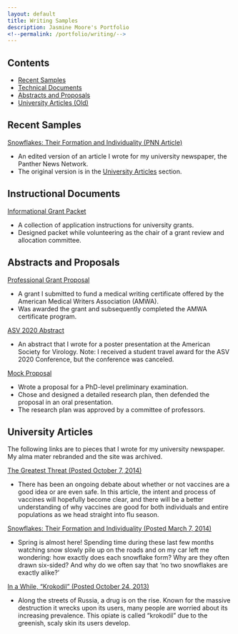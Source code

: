 ```yaml
---
layout: default
title: Writing Samples
description: Jasmine Moore's Portfolio
<!--permalink: /portfolio/writing/-->
---
```

## Contents
  - [Recent Samples](http://jasmine-shanay.github.io/portfolio/webpages/writing#recent-samples)
  - [Technical Documents](http://jasmine-shanay.github.io/portfolio/webpages/writing#instructional-documents)
  - [Abstracts and Proposals](http://jasmine-shanay.github.io/portfolio/webpages/writing#abstracts-and-proposals)
  - [University Articles (Old)](http://jasmine-shanay.github.io/portfolio/webpages/writing#university-articles)

## Recent Samples

<!--[Medical Device Company - Promotion](URL)-->
<!--Based on https://medicreations.com/-->

<!--[Medical Procedure - Patient Information](URL)-->
<!--Breast biopsy, cholecystectomy, or root canal-->

<!--[Diabetes Diagnosis - Patient Information](URL)-->
<!--Compare the types diabetes -->

<!--[Skin Care - Product Description](URL)-->
<!--Hyaluronic acid/Glycolic acid/Vitamin C-->

[Snowflakes: Their Formation and Individuality (PNN Article)](https://acrobat.adobe.com/link/review?uri=urn:aaid:scds:US:71ae02af-358b-36be-ae5b-700268bbb55e)
*  An edited version of an article I wrote for my university newspaper, the Panther News Network.
*  The original version is in the [University Articles](#university-articles) section.

## Instructional Documents

[Informational Grant Packet](http://jasmine-shanay.github.io/portfolio/webfiles/Grant_Packet.pdf)
* A collection of application instructions for university grants.
* Designed packet while volunteering as the chair of a grant review and allocation committee.

## Abstracts and Proposals

[Professional Grant Proposal](http://jasmine-shanay.github.io/portfolio/webfiles/JM_PG_Award.pdf)
*  A grant I submitted to fund a medical writing certificate offered by the American Medical Writers Association (AMWA).
*  Was awarded the grant and subsequently completed the AMWA certificate program. 

[ASV 2020 Abstract](https://acrobat.adobe.com/link/review?uri=urn:aaid:scds:US:2e516f86-7780-3547-a654-dec4d9d2f6cd)
*  An abstract that I wrote for a poster presentation at the American Society for Virology. 
Note: I received a student travel award for the ASV 2020 Conference, but the conference was canceled.

[Mock Proposal](http://jasmine-shanay.github.io/portfolio/webfiles/JM_Preliminary_Exam.pdf)
* Wrote a proposal for a PhD-level preliminary examination.
* Chose and designed a detailed research plan, then defended the proposal in an oral presentation.
* The research plan was approved by a committee of professors.

## University Articles

The following links are to pieces that I wrote for my university newspaper. My alma mater rebranded and the site was archived.

[The Greatest Threat (Posted October 7, 2014)](https://web.archive.org/web/20141012112707/http:/www.panthernewsnetwork.com/top-stories/2014/10/07/the-greatest-threat/)
*  There has been an ongoing debate about whether or not vaccines are a good idea or are even safe. In this article, the intent and process of vaccines will hopefully become clear, and there will be a better understanding of why vaccines are good for both individuals and entire populations as we head straight into flu season.

[Snowflakes: Their Formation and Individuality (Posted March 7, 2014)](https://web.archive.org/web/20140715174440/http:/www.panthernewsnetwork.com/top-stories/2014/03/07/snowflakes-their-formation-and-individuality/)
*  Spring is almost here! Spending time during these last few months watching snow slowly pile up on the roads and on my car left me wondering: how exactly does each snowflake form? Why are they often drawn six-sided? And why do we often say that ‘no two snowflakes are exactly alike?’

[In a While, “Krokodil” (Posted October 24, 2013)](https://web.archive.org/web/20140911194400/http:/www.panthernewsnetwork.com/top-stories/2013/10/24/in-a-while-krokodil/)
*  Along the streets of Russia, a drug is on the rise. Known for the massive destruction it wrecks upon its users, many people are worried about its increasing prevalence. This opiate is called “krokodil” due to the greenish, scaly skin its users develop.
